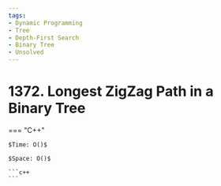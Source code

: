 ```yaml
---
tags:
- Dynamic Programming
- Tree
- Depth-First Search
- Binary Tree
- Unsolved
---
```



# 1372. Longest ZigZag Path in a Binary Tree

=== "C++"

    $Time: O()$

    $Space: O()$

    ```c++
    ```